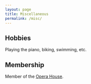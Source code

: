 ```yaml
---
layout: page
title: Miscellaneous
permalink: /misc/
---
```


## Hobbies
Playing the piano, biking, swimming, etc. <br />

## Membership
Member of the [Opera House](https://www.iqsociety.org/win/societies/opera-house/). <br />


